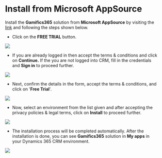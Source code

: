 # Install from Microsoft AppSource

Install the **Gamifics365** solution from **Microsoft AppSource** by visiting the [link](https://appsource.microsoft.com/en-us/product/dynamics-365/inogic.gamification-motivate-performance-dynamics-365-crm?tab=Overview) and following the steps shown below.

* Click on the **FREE TRIAL** button.

![](../../.gitbook/assets/Install\_AppSource\_1.png)

* If you are already logged in then accept the terms & conditions and click on **Continue.** If the you are not logged into CRM, fill in the credentials and **Sign in** to proceed further.

![](../../.gitbook/assets/Install\_AppSource\_2.png)

* Next, confirm the details in the form, accept the terms & conditions, and click on '**Free Trial**'.

![](../../.gitbook/assets/Install\_AppSource\_3.png)

* Now, select an environment from the list given and after accepting the privacy policies & legal terms, click on **Install** to proceed further.

![](../../.gitbook/assets/Install\_AppSource\_4.png)

* The installation process will be completed automatically. After the installation is done, you can see **Gamifics365** solution in **My apps** in your Dynamics 365 CRM environment.

![](../../.gitbook/assets/Install\_AppSource\_5.png)

